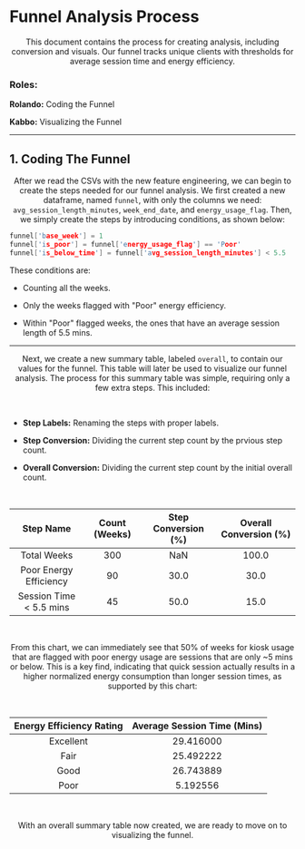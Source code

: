 # Funnel Analysis Process

<div align='center'>

This document contains the process for creating analysis, including conversion and visuals. Our funnel tracks unique clients with thresholds for average session time and energy efficiency.

</div>

### **Roles:**

**Rolando:** Coding the Funnel

**Kabbo:** Visualizing the Funnel

***

## 1. Coding The Funnel

<div align='center'>

After we read the CSVs with the new feature engineering, we can begin to create the steps needed for our funnel analysis. We first created a new dataframe, named `funnel`, with only the columns we need: `avg_session_length_minutes`, `week_end_date`, and `energy_usage_flag`. Then, we simply create the steps by introducing conditions, as shown below:

</div>

```c++
funnel['base_week'] = 1
funnel['is_poor'] = funnel['energy_usage_flag'] == 'Poor'
funnel['is_below_time'] = funnel['avg_session_length_minutes'] < 5.5
```

These conditions are:

- Counting all the weeks.

- Only the weeks flagged with "Poor" energy efficiency.

- Within "Poor" flagged weeks, the ones that have an average session length of 5.5 mins.

***

<div align='center'>

Next, we create a new summary table, labeled `overall`, to contain our values for the funnel. This table will later be used to visualize our funnel analysis. The process for this summary table was simple, requiring only a few extra steps. This included:

</div>

<br>

- **Step Labels:** Renaming the steps with proper labels.

- **Step Conversion:** Dividing the current step count by the prvious step count.

- **Overall Conversion:** Dividing the current step count by the initial overall count.

<br>

<div align='center'>

| Step Name  | Count (Weeks) | Step Conversion (%) | Overall Conversion (%) |
|:----------------------------:|:--------:|:----------------:|:------------------:|
| Total Weeks                | 300    | NaN            | 100.0            |
| Poor Energy Efficiency     | 90     | 30.0           | 30.0             |
| Session Time < 5.5 mins    | 45     | 50.0           | 15.0             |

<br>

From this chart, we can immediately see that 50% of weeks for kiosk usage that are flagged with poor energy usage are sessions that are only ~5 mins or below. This is a key find, indicating that quick session actually results in a higher normalized energy consumption than longer session times, as supported by this chart:

<br>

| Energy Efficiency Rating     | Average Session Time (Mins)     |
|:-------------:|:-----------:|
| Excellent   | 29.416000 |
| Fair        | 25.492222 |
| Good        | 26.743889 |
| Poor        | 5.192556  |

<br>

With an overall summary table now created, we are ready to move on to visualizing the funnel.

</div>